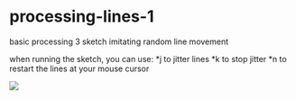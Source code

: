 # processing-lines-1
basic processing 3 sketch imitating random line movement

when running the sketch, you can use: 
*j to jitter lines
*k to stop jitter
*n to restart the lines at your mouse cursor

![](example.gif)
